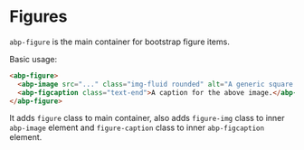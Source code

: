 # Figures

`abp-figure` is the main container for bootstrap figure items. 

Basic usage:

````html
<abp-figure>
  <abp-image src="..." class="img-fluid rounded" alt="A generic square placeholder image with rounded corners in a figure.">
  <abp-figcaption class="text-end">A caption for the above image.</abp-figcaption>
</abp-figure>
````

It adds `figure` class to main container, also adds `figure-img` class to inner `abp-image` element and `figure-caption` class to inner `abp-figcaption` element.